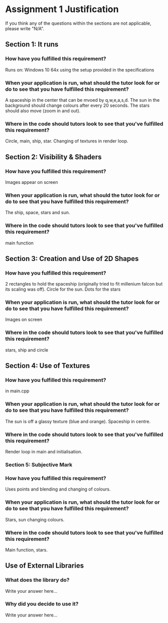 # Assignment 1 Justification

If you think any of the questions within the sections are not applicable, please write "N/A".

## Section 1: It runs

### How have you fulfilled this requirement?

Runs on: Windows 10 64x using the setup provided in the specifications

### When your application is run, what should the tutor look for or do to see that you have fulfilled this requirement? 

A spaceship in the center that can be mvoed by q,w,e,a,s,d. The sun in the background should change colours after every 20 seconds. The stars should also move (zoom in and out). 

### Where in the code should tutors look to see that you've fulfilled this requirement?

Circle, main, ship, star. Changing of textures in render loop.


## Section 2: Visibility & Shaders

### How have you fulfilled this requirement?

Images appear on screen

### When your application is run, what should the tutor look for or do to see that you have fulfilled this requirement?

The ship, space, stars and sun.

### Where in the code should tutors look to see that you've fulfilled this requirement?

main function
## Section 3: Creation and Use of 2D Shapes


### How have you fulfilled this requirement?

2 rectangles to hold the spaceship (originally tried to fit millenium falcon but its scaling was off).
Circle for the sun.
Dots for the stars

### When your application is run, what should the tutor look for or do to see that you have fulfilled this requirement?

Images on screen

### Where in the code should tutors look to see that you've fulfilled this requirement?

stars, ship and circle

## Section 4: Use of Textures

### How have you fulfilled this requirement?

in main.cpp

### When your application is run, what should the tutor look for or do to see that you have fulfilled this requirement?

The sun is off a glassy texture (blue and orange). Spaceship in centre.

### Where in the code should tutors look to see that you've fulfilled this requirement?

Render loop in main and initialisation.

### Section 5: Subjective Mark

### How have you fulfilled this requirement?

Uses points and blending and changing of colours.

### When your application is run, what should the tutor look for or do to see that you have fulfilled this requirement?

Stars, sun changing colours.

### Where in the code should tutors look to see that you've fulfilled this requirement?

Main function, stars.

## Use of External Libraries

### What does the library do?

Write your answer here...

### Why did you decide to use it?

Write your answer here...